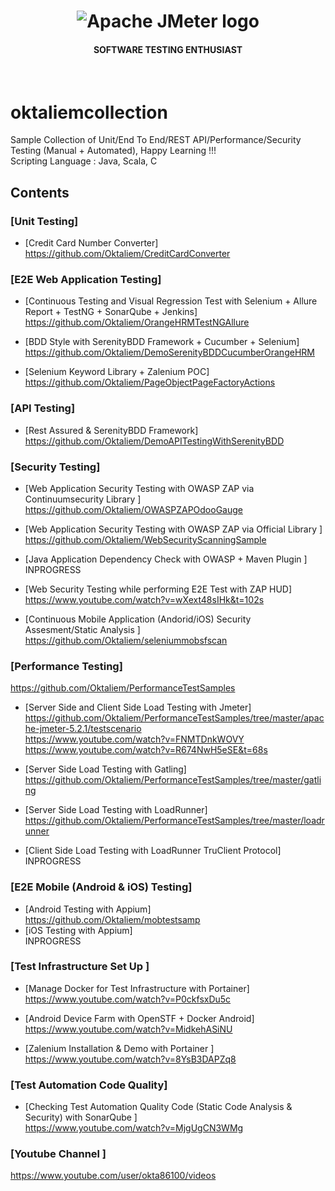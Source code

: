 <h1 align="center"><img src="https://user-images.githubusercontent.com/26521948/72658109-63a1d400-39e7-11ea-9667-c652586b4508.png" alt="Apache JMeter logo" /></h1>
<h4 align="center">SOFTWARE TESTING ENTHUSIAST</h4>
<br>

# oktaliemcollection
Sample Collection of Unit/End To End/REST API/Performance/Security Testing (Manual + Automated), Happy Learning !!! <br/>
Scripting Language : Java, Scala, C

## Contents

### [Unit Testing]
- [Credit Card Number Converter] <br/>
https://github.com/Oktaliem/CreditCardConverter

### [E2E Web Application Testing]
- [Continuous Testing and Visual Regression Test with Selenium + Allure Report + TestNG + SonarQube + Jenkins] <br/>
https://github.com/Oktaliem/OrangeHRMTestNGAllure

- [BDD Style with SerenityBDD Framework + Cucumber + Selenium] <br/>
https://github.com/Oktaliem/DemoSerenityBDDCucumberOrangeHRM

- [Selenium Keyword Library + Zalenium POC] <br/>
https://github.com/Oktaliem/PageObjectPageFactoryActions

### [API Testing]
  - [Rest Assured & SerenityBDD Framework]<br/>
  https://github.com/Oktaliem/DemoAPITestingWithSerenityBDD

### [Security Testing]
- [Web Application Security Testing with OWASP ZAP via Continuumsecurity Library ]<br/>
https://github.com/Oktaliem/OWASPZAPOdooGauge

- [Web Application Security Testing with OWASP ZAP via Official Library ]<br/>
https://github.com/Oktaliem/WebSecurityScanningSample

- [Java Application Dependency Check with OWASP + Maven Plugin ]<br/>
INPROGRESS

- [Web Security Testing while performing E2E Test with ZAP HUD]<br/>
https://www.youtube.com/watch?v=wXext48sIHk&t=102s

- [Continuous Mobile Application (Andorid/iOS) Security Assesment/Static Analysis ]<br/>
https://github.com/Oktaliem/seleniummobsfscan

### [Performance Testing] <br/>
https://github.com/Oktaliem/PerformanceTestSamples

- [Server Side and Client Side Load Testing with Jmeter]<br/> 
https://github.com/Oktaliem/PerformanceTestSamples/tree/master/apache-jmeter-5.2.1/testscenario <br/> 
https://www.youtube.com/watch?v=FNMTDnkWOVY <br/>
https://www.youtube.com/watch?v=R674NwH5eSE&t=68s

- [Server Side Load Testing with Gatling]<br/>
https://github.com/Oktaliem/PerformanceTestSamples/tree/master/gatling

- [Server Side Load Testing with LoadRunner]<br/>
https://github.com/Oktaliem/PerformanceTestSamples/tree/master/loadrunner

- [Client Side Load Testing with LoadRunner TruClient Protocol]<br/>
INPROGRESS

### [E2E Mobile (Android & iOS) Testing] <br/>
- [Android Testing with Appium]<br/>
https://github.com/Oktaliem/mobtestsamp
- [iOS Testing with Appium]<br/>
INPROGRESS

### [Test Infrastructure Set Up ] <br/>
- [Manage Docker for Test Infrastructure with Portainer]<br/>
https://www.youtube.com/watch?v=P0ckfsxDu5c

- [Android Device Farm with OpenSTF + Docker Android]<br/>
https://www.youtube.com/watch?v=MidkehASiNU

- [Zalenium Installation & Demo with Portainer ]<br/>
https://www.youtube.com/watch?v=8YsB3DAPZq8

### [Test Automation Code Quality] <br/>
- [Checking Test Automation Quality Code (Static Code Analysis & Security) with SonarQube ]<br/>
https://www.youtube.com/watch?v=MjgUgCN3WMg

### [Youtube Channel ] <br/>
https://www.youtube.com/user/okta86100/videos


